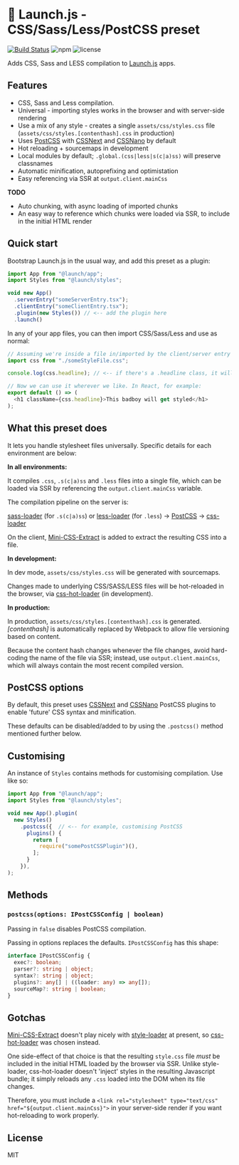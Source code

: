 # 🚀 Launch.js - CSS/Sass/Less/PostCSS preset

[![Build Status](https://travis-ci.org/launchjs/app.svg?branch=master)](https://travis-ci.org/launchjs/styles) ![npm](https://img.shields.io/npm/dt/@launch/styles.svg?style=flat-square) ![license](https://img.shields.io/github/license/launchjs/styles.svg?style=flat-square)

Adds CSS, Sass and LESS compilation to [Launch.js](https://github.com/launchjs/app) apps.

## Features

* CSS, Sass and Less compilation.
* Universal - importing styles works in the browser and with server-side rendering
* Use a mix of any style - creates a single `assets/css/styles.css` file (`assets/css/styles.[contenthash].css` in production)
* Uses [PostCSS](http://postcss.org/) with [CSSNext](http://cssnext.io/) and [CSSNano](http://cssnano.co/) by default
* Hot reloading + sourcemaps in development
* Local modules by default; `.global.(css|less|s(c|a)ss)` will preserve classnames
* Automatic minification, autoprefixing and optimistation
* Easy referencing via SSR at `output.client.mainCss`

**TODO**

* Auto chunking, with async loading of imported chunks
* An easy way to reference which chunks were loaded via SSR, to include in the initial HTML render

## Quick start

Bootstrap Launch.js in the usual way, and add this preset as a plugin:

```ts
import App from "@launch/app";
import Styles from "@launch/styles";

void new App()
  .serverEntry("someServerEntry.tsx");
  .clientEntry("someClientEntry.tsx");
  .plugin(new Styles()) // <-- add the plugin here
  .launch()
```

In any of your app files, you can then import CSS/Sass/Less and use as normal:

```ts
// Assuming we're inside a file in/imported by the client/server entry
import css from "./someStyleFile.css";

console.log(css.headline); // <-- if there's a .headline class, it will show the localised class name

// Now we can use it wherever we like. In React, for example:
export default () => (
  <h1 className={css.headline}>This badboy will get styled</h1>
);
```

## What this preset does

It lets you handle stylesheet files universally. Specific details for each environment are below:

**In all environments:**

It compiles `.css`, `.s(c|a)ss` and `.less` files into a single file, which can be loaded via SSR by referencing the `output.client.mainCss` variable.

The compilation pipeline on the server is:

[sass-loader](https://github.com/webpack-contrib/sass-loader) (for `.s(c|a)ss`) or [less-loader](https://github.com/webpack-contrib/less-loader) (for `.less`) -> [PostCSS](http://postcss.org/) -> [css-loader](https://github.com/webpack-contrib/css-loader)

On the client, [Mini-CSS-Extract](https://github.com/webpack-contrib/mini-css-extract-plugin) is added to extract the resulting CSS into a file.

**In development:**

In dev mode, `assets/css/styles.css` will be generated with sourcemaps.

Changes made to underlying CSS/SASS/LESS files will be hot-reloaded in the browser, via [css-hot-loader](https://github.com/shepherdwind/css-hot-loader) (in development).

**In production:**

In production, `assets/css/styles.[contenthash].css` is generated. _[contenthash]_ is automatically replaced by Webpack to allow file versioning based on content.

Because the content hash changes whenever the file changes, avoid hard-coding the name of the file via SSR; instead, use `output.client.mainCss`, which will always contain the most recent compiled version.

## PostCSS options

By default, this preset uses [CSSNext](http://cssnext.io/) and [CSSNano](http://cssnano.co/) PostCSS plugins to enable 'future' CSS syntax and minification.

These defaults can be disabled/added to by using the `.postcss()` method mentioned further below.

## Customising

An instance of `Styles` contains methods for customising compilation. Use like so:

```ts
import App from "@launch/app";
import Styles from "@launch/styles";

void new App().plugin(
  new Styles()
    .postcss({  // <-- for example, customising PostCSS
      plugins() {
        return [
          require("somePostCSSPlugin")(),
        ];
      }
    }),
);
```

## Methods

### `postcss(options: IPostCSSConfig | boolean)`

Passing in `false` disables PostCSS compilation.

Passing in options replaces the defaults. `IPostCSSConfig` has this shape:

```ts
interface IPostCSSConfig {
  exec?: boolean;
  parser?: string | object;
  syntax?: string | object;
  plugins?: any[] | ((loader: any) => any[]);
  sourceMap?: string | boolean;
}
``` 

## Gotchas

[Mini-CSS-Extract](https://github.com/webpack-contrib/mini-css-extract-plugin) doesn't play nicely with [style-loader](https://github.com/webpack-contrib/style-loader) at present, so [css-hot-loader](https://github.com/shepherdwind/css-hot-loader) was chosen instead.

One side-effect of that choice is that the resulting `style.css` file _must_ be included in the initial HTML loaded by the browser via SSR. Unlike style-loader, css-hot-loader doesn't 'inject' styles in the resulting Javascript bundle; it simply reloads any `.css` loaded into the DOM when its file changes.

Therefore, you must include a `<link rel="stylesheet" type="text/css" href="${output.client.mainCss}">` in your server-side render if you want hot-reloading to work properly.

## License

MIT